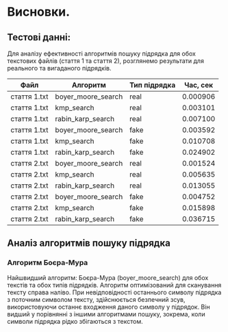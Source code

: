 # Висновки.

## Тестові данні:
Для аналізу ефективності алгоритмів пошуку підрядка для обох текстових файлів (стаття 1 та стаття 2), розглянемо результати для реального та вигаданого підрядків.

|Файл                 | Алгоритм             | Тип підрядка    | Час, сек  |
|---------------------|----------------------|-----------------|-----------|
|стаття 1.txt         | boyer_moore_search   | real            | 0.000906  |
|стаття 1.txt         | kmp_search           | real            | 0.003101  |
|стаття 1.txt         | rabin_karp_search    | real            | 0.007100  |
|стаття 1.txt         | boyer_moore_search   | fake            | 0.003592  |
|стаття 1.txt         | kmp_search           | fake            | 0.010708  |
|стаття 1.txt         | rabin_karp_search    | fake            | 0.024902  |
|стаття 2.txt         | boyer_moore_search   | real            | 0.001524  |
|стаття 2.txt         | kmp_search           | real            | 0.005635  |
|стаття 2.txt         | rabin_karp_search    | real            | 0.013055  |
|стаття 2.txt         | boyer_moore_search   | fake            | 0.004752  |
|стаття 2.txt         | kmp_search           | fake            | 0.015898  |
|стаття 2.txt         | rabin_karp_search    | fake            | 0.036715  |

## Аналіз алгоритмів пошуку підрядка
### Алгоритм Боєра-Мура
Найшвидший алгоритм: Боєра-Мура (boyer_moore_search) для обох текстів та обох типів підрядків.
Алгоритм оптимізований для сканування тексту справа наліво. При невідповідності останнього символу підрядка з поточним символом тексту, здійснюється безпечний зсув, використовуючи останнє входження даного символу у підрядок. Він видший у порівнянні з іншими алгоритмами пошуку, зокрема, коли символи підрядка рідко збігаються з текстом.
